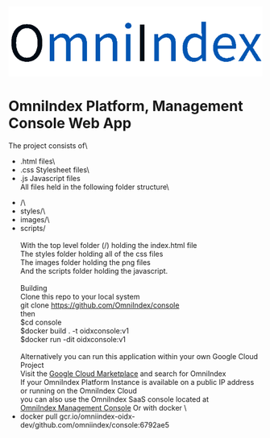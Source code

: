 ![OmniIndex Logo](web/images/OmniIndexDark.png)
# OmniIndex Platform, Management Console Web App
The project consists of\
*  .html files\
*  .css Stylesheet files\
*  .js Javascript files\
All files held in the following folder structure\
- /\
- styles/\
- images/\
- scripts/\
\
With the top level folder (/) holding the index.html file\
The styles folder holding all of the css files\
The images folder holding the png files\
And the scripts folder holding the javascript.\
\
Building\
Clone this repo to your local system\
    git clone https://github.com/OmniIndex/console \
then\
$cd console \
$docker build . -t oidxconsole:v1 \
$docker run -dit oidxconsole:v1 \
\
Alternatively you can run this application within your own Google Cloud Project \
Visit the [Google Cloud Marketplace](https://cloud.google.com/marketplace) and search for OmniIndex \
If your OmniIndex Platform Instance is available on a public IP address or running on the OmniIndex Cloud \
you can also use the OmniIndex SaaS console located at \
[OmniIndex Management Console](https://saas.omnianalytics.live)
Or with docker \
- docker pull gcr.io/omniindex-oidx-dev/github.com/omniindex/console:6792ae5
